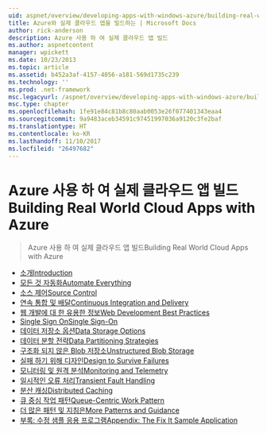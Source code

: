 ```yaml
---
uid: aspnet/overview/developing-apps-with-windows-azure/building-real-world-cloud-apps-with-windows-azure/index
title: Azure와 실제 클라우드 앱을 빌드하는 | Microsoft Docs
author: rick-anderson
description: Azure 사용 하 여 실제 클라우드 앱 빌드
ms.author: aspnetcontent
manager: wpickett
ms.date: 10/23/2013
ms.topic: article
ms.assetid: b452a3af-4157-4056-a181-569d1735c239
ms.technology: ''
ms.prod: .net-framework
msc.legacyurl: /aspnet/overview/developing-apps-with-windows-azure/building-real-world-cloud-apps-with-windows-azure
msc.type: chapter
ms.openlocfilehash: 1fe91e84c81b8c80aab0053e26f077401343eaa4
ms.sourcegitcommit: 9a9483aceb34591c97451997036a9120c3fe2baf
ms.translationtype: HT
ms.contentlocale: ko-KR
ms.lasthandoff: 11/10/2017
ms.locfileid: "26497682"
---
```

<a name="building-real-world-cloud-apps-with-azure"></a><span data-ttu-id="3ff3f-103">Azure 사용 하 여 실제 클라우드 앱 빌드</span><span class="sxs-lookup"><span data-stu-id="3ff3f-103">Building Real World Cloud Apps with Azure</span></span>
====================
> <span data-ttu-id="3ff3f-104">Azure 사용 하 여 실제 클라우드 앱 빌드</span><span class="sxs-lookup"><span data-stu-id="3ff3f-104">Building Real World Cloud Apps with Azure</span></span>


- [<span data-ttu-id="3ff3f-105">소개</span><span class="sxs-lookup"><span data-stu-id="3ff3f-105">Introduction</span></span>](introduction.md)
- [<span data-ttu-id="3ff3f-106">모든 것 자동화</span><span class="sxs-lookup"><span data-stu-id="3ff3f-106">Automate Everything</span></span>](automate-everything.md)
- [<span data-ttu-id="3ff3f-107">소스 제어</span><span class="sxs-lookup"><span data-stu-id="3ff3f-107">Source Control</span></span>](source-control.md)
- [<span data-ttu-id="3ff3f-108">연속 통합 및 배달</span><span class="sxs-lookup"><span data-stu-id="3ff3f-108">Continuous Integration and Delivery</span></span>](continuous-integration-and-continuous-delivery.md)
- [<span data-ttu-id="3ff3f-109">웹 개발에 대 한 유용한 정보</span><span class="sxs-lookup"><span data-stu-id="3ff3f-109">Web Development Best Practices</span></span>](web-development-best-practices.md)
- [<span data-ttu-id="3ff3f-110">Single Sign On</span><span class="sxs-lookup"><span data-stu-id="3ff3f-110">Single Sign-On</span></span>](single-sign-on.md)
- [<span data-ttu-id="3ff3f-111">데이터 저장소 옵션</span><span class="sxs-lookup"><span data-stu-id="3ff3f-111">Data Storage Options</span></span>](data-storage-options.md)
- [<span data-ttu-id="3ff3f-112">데이터 분할 전략</span><span class="sxs-lookup"><span data-stu-id="3ff3f-112">Data Partitioning Strategies</span></span>](data-partitioning-strategies.md)
- [<span data-ttu-id="3ff3f-113">구조화 되지 않은 Blob 저장소</span><span class="sxs-lookup"><span data-stu-id="3ff3f-113">Unstructured Blob Storage</span></span>](unstructured-blob-storage.md)
- [<span data-ttu-id="3ff3f-114">실패 하기 위해 디자인</span><span class="sxs-lookup"><span data-stu-id="3ff3f-114">Design to Survive Failures</span></span>](design-to-survive-failures.md)
- [<span data-ttu-id="3ff3f-115">모니터링 및 원격 분석</span><span class="sxs-lookup"><span data-stu-id="3ff3f-115">Monitoring and Telemetry</span></span>](monitoring-and-telemetry.md)
- [<span data-ttu-id="3ff3f-116">일시적인 오류 처리</span><span class="sxs-lookup"><span data-stu-id="3ff3f-116">Transient Fault Handling</span></span>](transient-fault-handling.md)
- [<span data-ttu-id="3ff3f-117">분산 캐싱</span><span class="sxs-lookup"><span data-stu-id="3ff3f-117">Distributed Caching</span></span>](distributed-caching.md)
- [<span data-ttu-id="3ff3f-118">큐 중심 작업 패턴</span><span class="sxs-lookup"><span data-stu-id="3ff3f-118">Queue-Centric Work Pattern</span></span>](queue-centric-work-pattern.md)
- [<span data-ttu-id="3ff3f-119">더 많은 패턴 및 지침은</span><span class="sxs-lookup"><span data-stu-id="3ff3f-119">More Patterns and Guidance</span></span>](more-patterns-and-guidance.md)
- [<span data-ttu-id="3ff3f-120">부록: 수정 샘플 응용 프로그램</span><span class="sxs-lookup"><span data-stu-id="3ff3f-120">Appendix: The Fix It Sample Application</span></span>](the-fix-it-sample-application.md)
